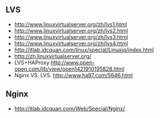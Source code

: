 ## LVS
* http://www.linuxvirtualserver.org/zh/lvs1.html
* http://www.linuxvirtualserver.org/zh/lvs2.html 
* http://www.linuxvirtualserver.org/zh/lvs3.html  
* http://www.linuxvirtualserver.org/zh/lvs4.html 
* http://itlab.idcquan.com/linux/special/Linuxjq/index.html 
* http://zh.linuxvirtualserver.org/ 
* LVS+HAProxy http://www.open-open.com/lib/view/open1421910195828.html 
* Nginx VS. LVS. http://www.ha97.com/5646.html 

## Nginx 
* http://itlab.idcquan.com/Web/Special/Nginx/ 
